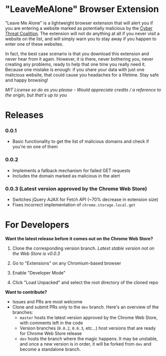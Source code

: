 # "LeaveMeAlone" Browser Extension

"Leave Me Alone" is a lightweight browser extension that will alert you if you are entering a website marked as potentially malicious by the [Cyber Threat Coalition](https://www.cyberthreatcoalition.org/). The extension will not do anything at all if you never visit a website on the list, and will simply warn you to stay away if you happen to enter one of these websites.

In fact, the best case scenario is that you download this extension and never hear from it again. However, it is there, never bothering you, never creating any problems, ready to help that one time you really need it. Because one mistake is enough: if you share your data with just one malicious website, that could cause you headaches for a lifetime. Stay safe and happy browsing!

*MIT License so do as you please - Would appreciate credits / a reference to the origin, but that's up to you*

# Releases

### 0.0.1

  - Basic functionality to get the list of malicious domains and check if you're on one of them
 
### 0.0.2

  - Implements a fallback mechanism for failed GET requests
  - Includes the domain marked as malicious in the alert
  
### 0.0.3 (Latest version approved by the Chrome Web Store)

  - Switches jQuery AJAX for Fetch API (~70% decrease in extension size)
  - Fixes incorrect implementation of `chrome.storage.local.get`

# For Developers

**Want the latest release before it comes out on the Chrome Web Store?** 

1. Clone the corresponding version branch.
*Latest stable version not on the Web Store is v0.0.3*

2. Go to "Extensions" on any Chromium-based browser

3. Enable "Developer Mode"

4. Click "Load Unpacked" and select the root directory of the cloned repo


**Want to contribute?** 

  * Issues and PRs are most welcome
  * Clone and submit PRs only to the `dev` branch. Here's an overview of the branches:
    * `master` hosts the latest version approved by the Chrome Web Store, with comments left in the code
    * Version branches (`0.0.2`, `0.0.3`, etc...) host versions that are ready for Chrome Web Store release
    * `dev` hosts the branch where the magic happens. It may be unstable, and once a new version is in order, it will be forked from `dev` and become a standalone branch.

